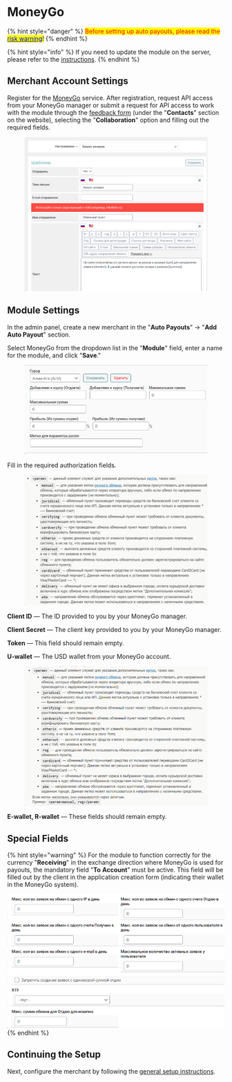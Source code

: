 # MoneyGo

{% hint style="danger" %}
<mark style="color:red;">Before setting up auto payouts, please read the</mark> [<mark style="color:blue;">risk warning</mark>](https://premium.gitbook.io/main/osnovnye-nastroiki/merchanty-i-avtovyplaty/avtovyplaty/preduprezhdenie-o-riskakh)<mark style="color:blue;">!</mark>
{% endhint %}

{% hint style="info" %}
If you need to update the module on the server, please refer to the [instructions](https://premium.gitbook.io/main/osnovnye-nastroiki/faq/obnovlenie-failov-skripta-na-servere/kak-obnovit-faily-na-servere#moduli-merchantov-i-avtovyplat).
{% endhint %}

## Merchant Account Settings <a href="#nastroiki-v-lichnom-kabinete-merchanta" id="nastroiki-v-lichnom-kabinete-merchanta"></a>

Register for the [MoneyGo](https://money-go.com/ru/register) service. After registration, request API access from your MoneyGo manager or submit a request for API access to work with the module through the [feedback form](https://money-go.com/ru/helpdesk) (under the "**Contacts**" section on the website), selecting the "**Collaboration**" option and filling out the required fields.

<figure><img src="../../../.gitbook/assets/image (2010).png" alt="" width="563"><figcaption></figcaption></figure>

## Module Settings <a href="#nastroiki-modulya" id="nastroiki-modulya"></a>

In the admin panel, create a new merchant in the "**Auto Payouts**" -> "**Add Auto Payout**" section.

Select MoneyGo from the dropdown list in the "**Module**" field, enter a name for the module, and click "**Save**."

<figure><img src="../../../.gitbook/assets/image (216).png" alt="" width="452"><figcaption></figcaption></figure>

Fill in the required authorization fields.

<figure><img src="../../../.gitbook/assets/image (217).png" alt="" width="446"><figcaption></figcaption></figure>

**Client ID** — The ID provided to you by your MoneyGo manager.

**Client Secret** — The client key provided to you by your MoneyGo manager.

**Token** — This field should remain empty.

**U-wallet** — The USD wallet from your MoneyGo account.

<figure><img src="../../../.gitbook/assets/image (218).png" alt="" width="563"><figcaption></figcaption></figure>

**E-wallet, R-wallet** — These fields should remain empty.

## Special Fields

{% hint style="warning" %}
For the module to function correctly for the currency "**Receiving**" in the exchange direction where MoneyGo is used for payouts, the mandatory field "**To** **Account**" must be active. This field will be filled out by the client in the application creation form (indicating their wallet in the MoneyGo system).

![](<../../../.gitbook/assets/image (219).png>)
{% endhint %}

## Continuing the Setup

Next, configure the merchant by following the [general setup instructions](https://premium.gitbook.io/rukovodstvo-polzovatelya/osnovnye-nastroiki/merchanty-i-avtovyplaty/avtovyplaty/obshie-nastroiki-merchantov-avtovyplat).